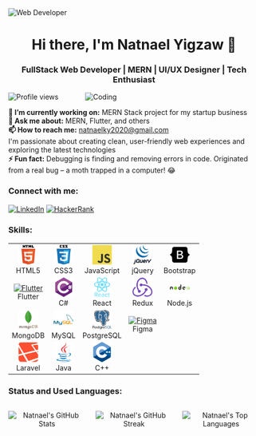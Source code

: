 <!-- Header image -->
<img width="100%" alt="Web Developer" height="300px" src="https://images.unsplash.com/photo-1605379399642-870262d3d051?ixlib=rb-4.0.3&ixid=M3wxMjA3fDB8MHxwaG90by1wYWdlfHx8fGVufDB8fHx8fA%3D%3D&auto=format&fit=crop&w=1812&q=80">

<!-- Introduction -->
<h1 align="center" style="font-weight: bold;">Hi there, I'm Natnael Yigzaw 👋</h1>
<h3 align="center">FullStack Web Developer | MERN | UI/UX Designer | Tech Enthusiast</h3>

<!-- Animated coding GIF -->
<img align="right" alt="Coding" width="350px" src="https://media.giphy.com/media/qgQUggAC3Pfv687qPC/giphy.gif">

<!-- Profile views -->
<p align="left">
  <img src="https://komarev.com/ghpvc/?username=Natnael-Yigzaw&label=Profile%20views&color=0e75b6&style=flat" alt="Profile views">
</p>

<!-- Information -->
<ul style="list-style: none; padding-left: 0;">
  <li><b>🔭 I’m currently working on:</b> MERN Stack project for my startup business</li>
  <li><b>💬 Ask me about:</b> MERN, Flutter, and others</li>
  <li><b>📫 How to reach me:</b> <a href="mailto:natnaelky2020@gmail.com">natnaelky2020@gmail.com</a></li>
  <li>I'm passionate about creating clean, user-friendly web experiences and exploring the latest technologies</li>
  <li><b>⚡ Fun fact:</b> Debugging is finding and removing errors in code. Originated from a real bug – a moth trapped in a computer! 😂</li>
</ul>

<!-- Connect with Me -->
<h3 align="left">Connect with me:</h3>
<p align="left">
  <a href="https://www.linkedin.com/in/natnael-yigzaw-41b8a2256/" target="blank"><img align="center" src="https://raw.githubusercontent.com/rahuldkjain/github-profile-readme-generator/master/src/images/icons/Social/linked-in-alt.svg" alt="LinkedIn" height="30" width="40" /></a>
  <a href="https://www.hackerrank.com/natnaelky2020" target="blank"><img align="center" src="https://raw.githubusercontent.com/rahuldkjain/github-profile-readme-generator/master/src/images/icons/Social/hackerrank.svg" alt="HackerRank" height="30" width="40" /></a>
</p>

<!-- Skills -->
<!-- Languages and Tools -->
<h3 align="left">Skills:</h3>
<p align="left"> 
  <!-- Table for better layout -->
  <table>
    <tr>
      <td align="center">
        <a href="https://www.w3schools.com/html/" target="_blank" rel="noreferrer">
          <img src="https://raw.githubusercontent.com/devicons/devicon/master/icons/html5/html5-original-wordmark.svg" alt="HTML5" width="40" height="40"/>
        </a><br>HTML5
      </td>
      <td align="center">
        <a href="https://www.w3schools.com/css/" target="_blank" rel="noreferrer">
          <img src="https://raw.githubusercontent.com/devicons/devicon/master/icons/css3/css3-original-wordmark.svg" alt="CSS3" width="40" height="40"/>
        </a><br>CSS3
      </td>
      <td align="center">
        <a href="https://developer.mozilla.org/en-US/docs/Web/JavaScript" target="_blank" rel="noreferrer">
          <img src="https://raw.githubusercontent.com/devicons/devicon/master/icons/javascript/javascript-original.svg" alt="JavaScript" width="40" height="40"/>
        </a><br>JavaScript
      </td>
      <td align="center">
        <a href="https://jquery.com/" target="_blank" rel="noreferrer">
          <img src="https://raw.githubusercontent.com/devicons/devicon/master/icons/jquery/jquery-original-wordmark.svg" alt="jQuery" width="40" height="40"/>
        </a><br>jQuery
      </td>
      <td align="center">
        <a href="https://getbootstrap.com/" target="_blank" rel="noreferrer">
          <img src="https://raw.githubusercontent.com/devicons/devicon/master/icons/bootstrap/bootstrap-plain.svg" alt="Bootstrap" width="40" height="40"/>
        </a><br>Bootstrap
      </td>
    </tr>
    <tr>
      <td align="center">
        <a href="https://flutter.dev/" target="_blank" rel="noreferrer">
          <img src="https://www.vectorlogo.zone/logos/flutterio/flutterio-icon.svg" alt="Flutter" width="40" height="40"/>
        </a><br>Flutter
      </td>
      <td align="center">
        <a href="https://docs.microsoft.com/en-us/dotnet/csharp/" target="_blank" rel="noreferrer">
          <img src="https://raw.githubusercontent.com/devicons/devicon/master/icons/csharp/csharp-original.svg" alt="C#" width="40" height="40"/>
        </a><br>C#
      </td>
      <td align="center">
        <a href="https://reactjs.org/" target="_blank" rel="noreferrer">
          <img src="https://raw.githubusercontent.com/devicons/devicon/master/icons/react/react-original-wordmark.svg" alt="React" width="40" height="40"/>
        </a><br>React
      </td>
      <td align="center">
        <a href="https://redux.js.org/" target="_blank" rel="noreferrer">
          <img src="https://raw.githubusercontent.com/devicons/devicon/master/icons/redux/redux-original.svg" alt="Redux" width="40" height="40"/>
        </a><br>Redux
      </td>
      <td align="center">
        <a href="https://nodejs.org" target="_blank" rel="noreferrer">
          <img src="https://raw.githubusercontent.com/devicons/devicon/master/icons/nodejs/nodejs-original-wordmark.svg" alt="Node.js" width="40" height="40"/>
        </a><br>Node.js
      </td>
    </tr>
    <tr>
      <td align="center">
        <a href="https://www.mongodb.com/" target="_blank" rel="noreferrer">
          <img src="https://raw.githubusercontent.com/devicons/devicon/master/icons/mongodb/mongodb-original-wordmark.svg" alt="MongoDB" width="40" height="40"/>
        </a><br>MongoDB
      </td>
      <td align="center">
        <a href="https://www.mysql.com/" target="_blank" rel="noreferrer">
          <img src="https://raw.githubusercontent.com/devicons/devicon/master/icons/mysql/mysql-original-wordmark.svg" alt="MySQL" width="40" height="40"/>
        </a><br>MySQL
      </td>
      <td align="center">
        <a href="https://www.postgresql.org/" target="_blank" rel="noreferrer">
          <img src="https://raw.githubusercontent.com/devicons/devicon/master/icons/postgresql/postgresql-original-wordmark.svg" alt="PostgreSQL" width="40" height="40"/>
        </a><br>PostgreSQL
      </td>
      <td align="center">
        <a href="https://www.figma.com/" target="_blank" rel="noreferrer">
          <img src="https://www.vectorlogo.zone/logos/figma/figma-icon.svg" alt="Figma" width="40" height="40"/>
        </a><br>Figma
      </td>
      </td>
    </tr>
    <tr>
      <td align="center">
        <a href="https://laravel.com/" target="_blank" rel="noreferrer">
          <img src="https://raw.githubusercontent.com/devicons/devicon/master/icons/laravel/laravel-plain.svg" alt="Laravel" width="40" height="40"/>
        </a><br>Laravel
      </td>
      <td align="center">
        <a href="https://www.java.com/" target="_blank" rel="noreferrer">
          <img src="https://raw.githubusercontent.com/devicons/devicon/master/icons/java/java-original.svg" alt="Java" width="40" height="40"/>
        </a><br>Java
      </td>
      <td align="center">
        <a href="https://www.w3schools.com/cpp/" target="_blank" rel="noreferrer">
          <img src="https://raw.githubusercontent.com/devicons/devicon/master/icons/cplusplus/cplusplus-original.svg" alt="C++" width="40" height="40"/>
        </a><br>C++
      </td>
    </tr>
  </table>
</p>

<!-- GitHub Stats -->
<h3 align="left">Status and Used Languages:</h3>
<div style="display: flex; align-items: flex-start;">
  <div style="flex: 1; margin-right: 20px;">
    <p align="center">
      <img src="https://github-readme-stats.vercel.app/api?username=Natnael-Yigzaw&show_icons=true&theme=radical&hide_border=true&count_private=true" alt="Natnael's GitHub Stats" width="100%" />
    </p>
  </div>
  <div style="flex: 1; margin-right: 20px;">
    <p align="center">
      <img src="https://github-readme-streak-stats.herokuapp.com/?user=Natnael-Yigzaw&theme=radical&hide_border=true" alt="Natnael's GitHub Streak" width="100%" />
    </p>
  </div>
  <div style="flex: 1;">
    <p align="center">
      <img src="https://github-readme-stats.vercel.app/api/top-langs/?username=Natnael-Yigzaw&layout=compact&theme=radical&hide_border=true" alt="Natnael's Top Languages" width="100%" />
    </p>
  </div>
</div>
